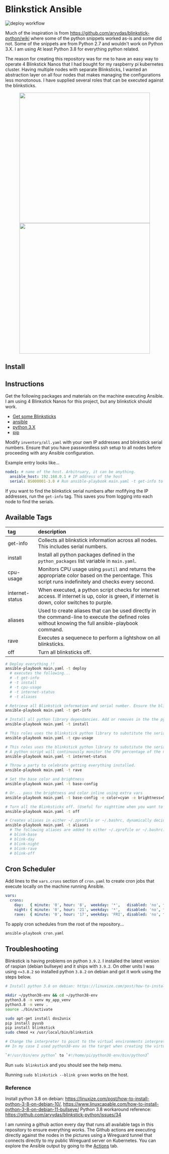 # Blinkstick Ansible

![deploy workflow](https://github.com/gregnrobinson/blinkstick-ansible/actions/workflows/test.yml/badge.svg)

Much of the inspiration is from https://github.com/arvydas/blinkstick-python/wiki where some of the python snippets worked as-is and some did not. Some of the snippets are from Python 2.7 and wouldn't work on Python 3.X. I am using At least Python 3.8 for everything python related.

The reason for creating this repository was for me to have an easy way to operate 4 Blinkstick Nanos that I had bought for my raspberry pi kubernetes cluster. Having multiple nodes with separate Blinksticks, I wanted an abstraction layer on all four nodes that makes managing the configurations less monotonous. I have supplied several roles that can be executed against the blinksticks.

<p align="center">
  <img src="https://user-images.githubusercontent.com/26353407/126090043-1788cdf8-8f37-4aba-a160-d526d99923f5.jpg" width="415" />
  <img src="https://user-images.githubusercontent.com/26353407/126090049-028d24e4-5ed2-4389-b4d3-83007da041b6.jpg" width="415" />
</p>

## Install

## Instructions

Get the following packages and materials on the machine executing Ansible. I am using 4 Blinkstick Nanos for this project, but any blinkstick should work.

- [Get some Blinksticks](https://www.blinkstick.com/products/blinkstick-nano)
- [ansible](https://docs.ansible.com/ansible/latest/installation_guide/intro_installation.html)
- [python 3.X](https://www.python.org/downloads/)
- [pip](https://pip.pypa.io/en/stable/installing/)

Modify `inventory/all.yaml` with your own IP addresses and blinkstick serial numbers. Ensure that you have passwordless ssh setup to all nodes before proceeding with any Ansible configuration.

Example entry looks like...
```yaml
node1: # name of the host. Arbitruary, it can be anything.
  ansible_host: 192.168.0.1 # IP address of the host
  serial: BS000001-3.0 # Run ansible-playbook main.yaml -t get-info to get this value for each node.
```

If you want to find the blinkstick serial numbers after mofifying the IP addresses, run the `get-info` tag. This saves you from logging into each node to find the serials.

## Available Tags

| tag      |      description     |
|:----------|:-------------|
| get-info       | Collects all blinkstick information across all nodes. This includes serial numbers. |
| install         | Install all python packages defined in the `python_packages` list variable in `main.yaml`. |
| cpu-usage       | Monitors CPU usage using `psutil` and returns the appropriate color based on the percentage. This script runs indefinitely and checks every second. | 
| internet-status | When executed, a python script checks for internet access. If internet is up, color is green, if internet is down, color switches to purple. |
| aliases | Used to create aliases that can be used directly in the command-line to execute the defined roles without knowing the full ansible-playbook command.  |
| rave | Executes a sequenece to perform a lightshow on all blinksticks. |
| off | Turn all blinksticks off. |

```bash
# Deploy everything !!
ansible-playbook main.yaml -t deploy
  # executes the following...
  # -t get-info
  # -t install
  # -t cpu-usage
  # -t internet-status
  # -t aliases

# Retrieve all Blinkstick information and serial number. Ensure the blinkstick is plugged into a USB slot before executing.
ansible-playbook main.yaml -t get-info

# Install all python library dependancies. Add or removes in the the python_packages list in main.yaml and re run this command to make the change on all nodes. 
ansible-playbook main.yaml -t install

# This roles uses the blinkstick python library to substitute the serial number from the ansible inventory and parse it as python. The script is then executed on the remote machines.
ansible-playbook main.yaml -t cpu-usage

# This roles uses the blinkstick python library to substitute the serial number from the ansible inventory and parse it as python. 
# A python script will continuously monitor the CPU percentage of the nodes and update the color accordingly.
ansible-playbook main.yaml -t internet-status

# Throw a party to celebrate getting everything installed.
ansible-playbook main.yaml -t rave

# Set the base color and brightness
ansible-playbook main.yaml -t base-config

# Or... pass the brightness and color inline using extra vars
ansible-playbook main.yaml -t base-config -e color=cyan -e brightness=50

# Turn all the Blinksticks off. (Useful for nighttime when you want to sleep. Use a cron to turn off automatically.)
ansible-playbook main.yaml -t off

# Creates aliases in either ~/.zprofile or ~/.bashrc, dynamically decided by the role.
ansible-playbook main.yaml -t aliases
  # The following aliases are added to either ~/.zprofile or ~/.bashrc....
  # blink-base
  # blink-day
  # blink-night
  # blink-rave
  # blink-off
```

## Cron Scheduler

Add lines to the `vars.crons` section of `cron.yaml` to create cron jobs that execute locally on the machine running Ansible.

```yaml
vars:
  crons:
    day:   { minute: '0', hour: '8',  weekday: '*',   disabled: 'no', tag: 'base-config', brightness: '70', color: 'green' }
    night: { minute: '0', hour: '21', weekday: '*',   disabled: 'no', tag: 'base-config', brightness: '20', color: 'cyan' }
    rave:  { minute: '0', hour: '17', weekday: 'FRI', disabled: 'no', tag: 'rave',        brightness: '80', color: 'cyan' }
```

To apply cron schedules from the root of the repository...

```bash
ansible-playbook cron.yaml
```

## Troubleshooting

Blinkstick is having problems on python `3.9.2`. I installed the latest version of raspian (debian bullseye) and it ships with `3.9.2`. On other units I was using `<=3.8.2` so installed python `3.8.2` on debian and got it work using the steps below.

```bash
# Install python 3.8 on debian: https://linuxize.com/post/how-to-install-python-3-8-on-debian-10/

mkdir ~/python38-env && cd ~/python38-env
python3.8 -m venv my_app_venv
python3.8 -m venv .
source ./bin/activate

sudo apt-get install dos2unix
pip install pyusb
pip install blinkstick
sudo chmod +x /usr/local/bin/blinkstick

# Change the interpreter to point to the virtual environments interpreter.
## In my case I used python38-env as the target when creating the virtual env in the early steps.

`#!/usr/bin/env python` to `#!/home/pi/python38-env/bin/python3`
```

Run `sudo blinkstick` and you should see the help menu.

Running `sudo blinkstick --blink green` works on the host.

### Reference

Install python 3.8 on debian: https://linuxize.com/post/how-to-install-python-3-8-on-debian-10/, https://www.linuxcapable.com/how-to-install-python-3-8-on-debian-11-bullseye/
Python 3.8 workaround reference: https://github.com/arvydas/blinkstick-python/issues/34


I am running a github action every day that runs all available tags in this repository to ensure everything works. The Github actions are executing directly against the nodes in the pictures using a Wireguard tunnel that connects directly to my public Wireguard server on Kubernetes. You can explore the Ansible output by going to the [Actions](https://github.com/gregnrobinson/blinkstick-ansible/actions) tab.
